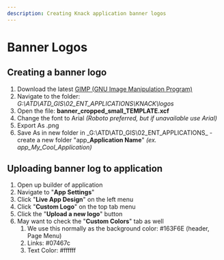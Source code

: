 ```yaml
---
description: Creating Knack application banner logos
---
```


# Banner Logos

## Creating a banner logo

1. Download the latest [GIMP \(GNU Image Manipulation Program\)](https://www.gimp.org/downloads/)
2. Navigate to the folder: _G:\ATD\ATD\_GIS\02\_ENT\_APPLICATIONS\KNACK\logos_
3. Open the file: **banner\_cropped\_small\_TEMPLATE.xcf**
4. Change the font to Arial _\(Roboto preferred, but if unavailable use Arial\)_
5. Export As .png
6. Save As in new folder in _G:\ATD\ATD\_GIS\02\_ENT\_APPLICATIONS\_ - create a new folder "app\_**Application Name**" _\(ex. app\_My\_Cool\_Application\)_

## Uploading banner log to application

1. Open up builder of application
2. Navigate to "**App Settings**"
3. Click "**Live App Design**" on the left menu 
4. Click "**Custom Logo**" on the top tab menu
5. Click the "**Upload a new logo**" button
6. May want to check the "**Custom Colors**" tab as well
   1. We use this normally as the background color: \#163F6E \(header, Page Menu\)
   2. Links: \#07467c 
   3. Text Color: \#ffffff

